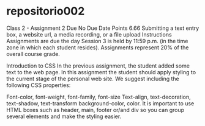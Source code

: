 # repositorio002
Class 2 - Assignment 2
Due No Due Date Points 6.66 Submitting a text entry box, a website url, a media recording, or a file upload
Instructions
Assignments are due the day Session 3 is held by 11:59 p.m. (in the time zone in which each student resides). Assignments represent 20% of the overall course grade.

Introduction to CSS
In the previous assignment, the student added some text to the web page. In this assignment the student should apply styling to the current stage of the personal web site. We suggest including the following CSS properties:  

Font-color, font-weight, font-family, font-size 
Text-align, text-decoration, text-shadow, text-transform 
background-color, color. 
It is important to use HTML boxes such as header, main, footer or/and div so you can group several elements and make the styling easier. 
